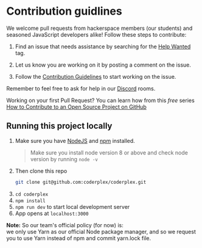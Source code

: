 # Contribution guidlines

We welcome pull requests from hackerspace members (our students) and seasoned JavaScript developers alike! Follow these steps to contribute:

1. Find an issue that needs assistance by searching for the [Help Wanted](https://github.com/coderplex/coderplex/labels/help%20wanted) tag.

1. Let us know you are working on it by posting a comment on the issue.

1. Follow the [Contribution Guidelines](#contribution-guidelines) to start working on the issue.

Remember to feel free to ask for help in our [Discord](https://discordapp.com/invite/dVnQ2Gf) rooms.

Working on your first Pull Request? You can learn how from this *free* series [How to Contribute to an Open Source Project on GitHub](https://egghead.io/series/how-to-contribute-to-an-open-source-project-on-github)

## Running this project locally

1. Make sure you have [NodeJS](https://nodejs.org/) and [npm](https://www.npmjs.com/) installed.
    > Make sure you install node version 8 or above and check node version by running `node -v`
1. Then clone this repo
    ```bash
    git clone git@github.com:coderplex/coderplex.git
    ```
1. `cd coderplex`
1. `npm install`
1. `npm run dev` to start local development server
1. App opens at `localhost:3000`

**Note:**
    So our team's official policy (for now) is:  
    we only use Yarn as our official Node package manager, and so we request you to use Yarn instead of npm and commit yarn.lock file.

